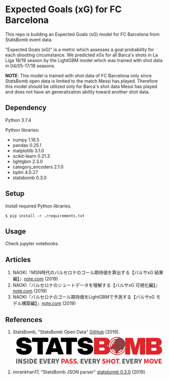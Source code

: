 # Expected Goals (xG) for FC Barcelona
This repo is building an Expected Goals (xG) model for FC Barcelona from StatsBomb event data. 

"Expected Goals (xG)" is a metric which assesses a goal probability for each shooting circumstance. We predicted xGs for all Barca's shots in La Liga 18/19 season by the LightGBM model which was trained with shot data in 04/05-17/18 seasons.

**NOTE**: This model is trained with shot data of FC Barcelona only since StatsBomb open data is limited to the match Messi has played. Therefore this model should be utilized only for Barca's shot data Messi has played and does not have an generalization ability toward another shot data.

## Dependency
Python 3.7.4

Python libraries:
- numpy 1.16.5
- pandas 0.25.1
- matplotlib 3.1.0
- scikit-learn 0.21.3
- lightgbm 2.3.0
- category_encoders 2.1.0
- tqdm 4.0.27
- statsbomb 0.3.0

## Setup
Install required Python libraries.
~~~
$ pip install -r ./requirements.txt
~~~

## Usage
Check jupyter notebooks.

## Articles
1. NAOKI『MSN時代のバルセロナのゴール期待値を算出する【バルサxG 結果編】』[note.com](https://note.com/naokiwifruit/n/n9a1b29401c1e) (2019)
2. NAOKI『バルセロナのシュートデータを理解する【バルサxG 可視化編】』[note.com](https://note.com/naokiwifruit/n/n73b5017e72d0) (2019)
3. NAOKI『バルセロナのゴール期待値をLightGBMで予測する【バルサxG モデル構築編】』[note.com](https://note.com/naokiwifruit/n/nc1641948c033) (2019)

## References
1. StatsBomb, "StatsBomb Open Data" [GitHub](https://github.com/statsbomb/open-data) (2019).
![StatsBomb Logo](images/stats-bomb-logo.png)
2. imrankhan17, "StatsBomb JSON parser" [statsbomb 0.3.0](https://pypi.org/project/statsbomb/) (2019).